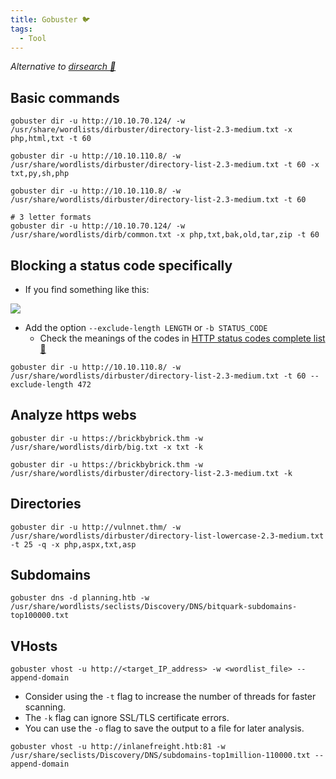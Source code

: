 ```yaml
---
title: Gobuster 🐦
tags:
  - Tool
---
```

*Alternative to [dirsearch 📁](dirsearch.md)*
## Basic commands

````shell
gobuster dir -u http://10.10.70.124/ -w /usr/share/wordlists/dirbuster/directory-list-2.3-medium.txt -x php,html,txt -t 60

gobuster dir -u http://10.10.110.8/ -w /usr/share/wordlists/dirbuster/directory-list-2.3-medium.txt -t 60 -x txt,py,sh,php

gobuster dir -u http://10.10.110.8/ -w /usr/share/wordlists/dirbuster/directory-list-2.3-medium.txt -t 60

# 3 letter formats
gobuster dir -u http://10.10.70.124/ -w /usr/share/wordlists/dirb/common.txt -x php,txt,bak,old,tar,zip -t 60

````

## Blocking a status code specifically

- If you find something like this:

![](Pasted%20image%2020240419111932.png)

- Add the option `--exclude-length LENGTH` or `-b STATUS_CODE`
	- Check the meanings of the codes in [HTTP status codes complete list 💨](http_status_codes.md)

```shell
gobuster dir -u http://10.10.110.8/ -w /usr/share/wordlists/dirbuster/directory-list-2.3-medium.txt -t 60 --exclude-length 472
```

## Analyze https webs

```shell
gobuster dir -u https://brickbybrick.thm -w /usr/share/wordlists/dirb/big.txt -x txt -k

gobuster dir -u https://brickbybrick.thm -w /usr/share/wordlists/dirbuster/directory-list-2.3-medium.txt -k
```

## Directories

```shell
gobuster dir -u http://vulnnet.thm/ -w /usr/share/wordlists/dirbuster/directory-list-lowercase-2.3-medium.txt -t 25 -q -x php,aspx,txt,asp
```

## Subdomains

```shell
gobuster dns -d planning.htb -w /usr/share/wordlists/seclists/Discovery/DNS/bitquark-subdomains-top100000.txt
```

## VHosts

```shell
gobuster vhost -u http://<target_IP_address> -w <wordlist_file> --append-domain
```

- Consider using the `-t` flag to increase the number of threads for faster scanning.
- The `-k` flag can ignore SSL/TLS certificate errors.
- You can use the `-o` flag to save the output to a file for later analysis.

```shell
gobuster vhost -u http://inlanefreight.htb:81 -w /usr/share/seclists/Discovery/DNS/subdomains-top1million-110000.txt --append-domain
```


